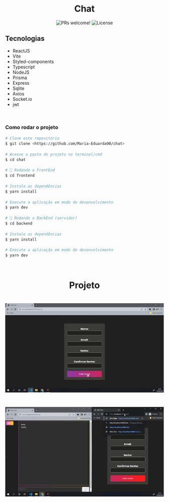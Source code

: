 <h1 align="center">
  Chat
</h1>

<p align="center">
 <img src="https://img.shields.io/static/v1?label=PRs&message=welcome&color=49AA26&labelColor=000000" alt="PRs welcome!" />

  <img alt="License" src="https://img.shields.io/static/v1?label=license&message=MIT&color=49AA26&labelColor=000000">
</p>

## Tecnologias

- ReactJS
- Vite
- Styled-components
- Typescript
- NodeJS
- Prisma
- Express
- Sqlite
- Axios
- Socket.io
- jwt

</br>

### Como rodar o projeto

```bash
# Clone este repositório
$ git clone <https://github.com/Maria-Eduarda90/chat>

# Acesse a pasta do projeto no terminal/cmd
$ cd chat

# 🎲 Rodando o FrontEnd
$ cd frontend

# Instale as dependências
$ yarn install

# Execute a aplicação em modo de desenvolvimento
$ yarn dev

# 🎲 Rodando o BackEnd (servidor)
$ cd backend

# Instale as dependências
$ yarn install

# Execute a aplicação em modo de desenvolvimento
$ yarn dev

```

</br>

<h1 align="center"> 
	Projeto 
</h1>

<h1 align="center">
  <img alt="chat" title="#chat" src="./frontend/src/assets/20220810_220711.gif" />
</h1>
<h1 align="center">
  <img alt="chat" title="#chat" src="./frontend/src/assets/20220810_221334.gif" />
</h1>
